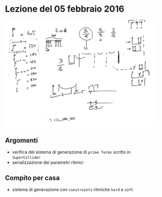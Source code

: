 # Lezione del 05 febbraio 2016

![lavagna](./TR_III_20160205.jpg)

## Argomenti

* verifica del sistema di generazione di `prime forms` scritto in `SuperCollider`
* serializzazione dei parametri ritmici

## Compito per casa

* sistema di generazione con `constraints` ritmiche `hard` e `soft`

